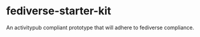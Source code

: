 # fediverse-starter-kit
An activitypub compliant prototype that will adhere to fediverse compliance.
